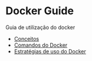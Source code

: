 # Docker Guide

Guia de utilização do docker

- [Conceitos](docker-concepts.md)
- [Comandos do Docker](docker-commands.md)
- [Estratégias de uso do Docker](docker-strategies.md)